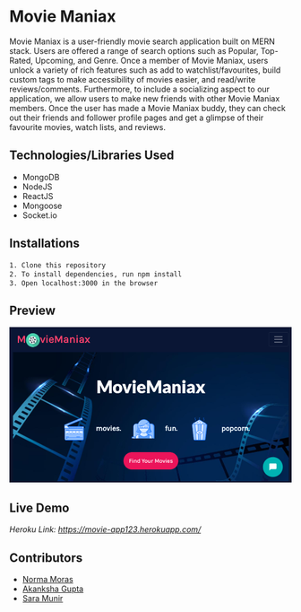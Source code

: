 # Movie Maniax

Movie Maniax is a user-friendly movie search application built on MERN stack. Users are offered a range of search options such as Popular, Top-Rated, Upcoming, and Genre. Once a member of Movie Maniax, users unlock a variety of rich features such as add to watchlist/favourites, build custom tags to make accessibility of movies easier, and read/write reviews/comments. Furthermore, to include a socializing aspect to our application, we allow users to make new friends with other Movie Maniax members. Once the user has made a Movie Maniax buddy, they can check out their friends and follower profile pages and get a glimpse of their favourite movies, watch lists, and reviews.


## Technologies/Libraries Used

* MongoDB
* NodeJS
* ReactJS
* Mongoose
* Socket.io

## Installations
```
1. Clone this repository
2. To install dependencies, run npm install
3. Open localhost:3000 in the browser
```

## Preview
![Preview of Movie Maniax](Preview.PNG)

## Live Demo
*Heroku Link: https://movie-app123.herokuapp.com/*

## Contributors
* [Norma Moras](https://github.com/nmoras)
* [Akanksha Gupta](https://github.com/Akanksha-Gupta03)
* [Sara Munir](https://github.com/SaraMunir)

